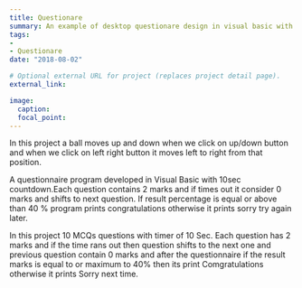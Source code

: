 ```yaml
---
title: Questionare
summary: An example of desktop questionare design in visual basic with timer.
tags:
-
- Questionare
date: "2018-08-02"

# Optional external URL for project (replaces project detail page).
external_link: 

image:
  caption: 
  focal_point: 
---
```


In this project a ball moves up and down when we click on up/down button and when we click on left right button it moves left to right from that position.

A questionnaire program developed in Visual Basic with 10sec countdown.Each question contains 2 marks and if times out it consider 0 marks and shifts to next question. If result percentage is equal or above than 40 % program prints congratulations otherwise it prints sorry try again later.


In this project 10 MCQs questions with timer of 10 Sec. Each question has 2 marks and if the time rans out then question shifts to the next one and previous question contain 0 marks and after the questionnaire if the result marks is equal to or maximum to 40% then its print Comgratulations otherwise it prints Sorry next time.
      




